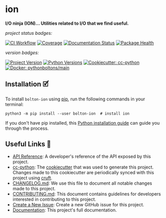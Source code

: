 # ion

**I/O ninja (ION)... Utilities related to I/O that we find useful.**

_project status badges:_

[![CI Workflow](https://github.com/python-boltons/ion/actions/workflows/ci.yml/badge.svg)](https://github.com/python-boltons/ion/actions/workflows/ci.yml)
[![Coverage](https://codecov.io/gh/python-boltons/ion/branch/master/graph/badge.svg)](https://codecov.io/gh/python-boltons/ion)
[![Documentation Status](https://readthedocs.org/projects/bolton-ion/badge/?version=latest)](https://bolton-ion.readthedocs.io/en/latest/?badge=latest)
[![Package Health](https://snyk.io/advisor/python/bolton-ion/badge.svg)](https://snyk.io/advisor/python/bolton-ion)

_version badges:_

[![Project Version](https://img.shields.io/pypi/v/bolton-ion)](https://pypi.org/project/bolton-ion/)
[![Python Versions](https://img.shields.io/pypi/pyversions/bolton-ion)](https://pypi.org/project/bolton-ion/)
[![Cookiecutter: cc-python](https://img.shields.io/static/v1?label=cc-python&message=2021.12.22&color=d4aa00&logo=cookiecutter&logoColor=d4aa00)](https://github.com/python-boltons/cc-python)
[![Docker: pythonboltons/main](https://img.shields.io/static/v1?label=pythonboltons%20%2F%20main&message=2021.12.22&color=8ec4ad&logo=docker&logoColor=8ec4ad)](https://github.com/python-boltons/docker-python)


## Installation 🗹

To install `bolton-ion` using [pip][9], run the following
commands in your terminal:

``` shell
python3 -m pip install --user bolton-ion  # install ion
```

If you don't have pip installed, this [Python installation guide][10] can guide
you through the process.


## Useful Links 🔗

* [API Reference][3]: A developer's reference of the API exposed by this
  project.
* [cc-python][4]: The [cookiecutter][5] that was used to generate this project.
  Changes made to this cookiecutter are periodically synced with this project
  using [cruft][12].
* [CHANGELOG.md][2]: We use this file to document all notable changes made to
  this project.
* [CONTRIBUTING.md][7]: This document contains guidelines for developers
  interested in contributing to this project.
* [Create a New Issue][13]: Create a new GitHub issue for this project.
* [Documentation][1]: This project's full documentation.


[1]: https://bolton-ion.readthedocs.io/en/latest
[2]: https://github.com/python-boltons/ion/blob/master/CHANGELOG.md
[3]: https://bolton-ion.readthedocs.io/en/latest/modules.html
[4]: https://github.com/python-boltons/cc-python
[5]: https://github.com/cookiecutter/cookiecutter
[6]: https://docs.readthedocs.io/en/stable/
[7]: https://github.com/python-boltons/ion/blob/master/CONTRIBUTING.md
[8]: https://github.com/python-boltons/ion
[9]: https://pip.pypa.io
[10]: http://docs.python-guide.org/en/latest/starting/installation/
[11]: https://github.com/pypa/pipx
[12]: https://github.com/cruft/cruft
[13]: https://github.com/python-boltons/ion/issues/new/choose
